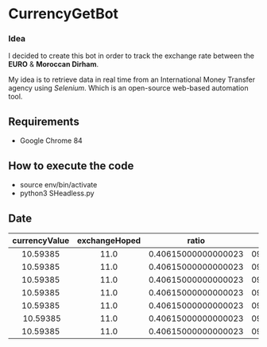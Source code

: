 # CurrencyGetBot

### Idea
I decided to create this bot in order to track the exchange rate between the **EURO** & **Moroccan Dirham**. 

My idea is to retrieve data in real time from an International Money Transfer agency using _Selenium_. Which is an open-source web-based automation tool. 

## Requirements
- Google Chrome 84
## How to execute the code
- source env/bin/activate
- python3 SHeadless.py

## Date
| currencyValue | exchangeHoped | ratio | date | time |
| :---:   | :-: | :-: | :-: | :-: |
| 10.59385|11.0|0.40615000000000023|09/04/2021|21:42:43 |
| 10.59385|11.0|0.40615000000000023|09/04/2021|21:42:49 |
| 10.59385|11.0|0.40615000000000023|09/04/2021|21:42:55 |
| 10.59385|11.0|0.40615000000000023|09/04/2021|21:43:01 |
| 10.59385|11.0|0.40615000000000023|09/04/2021|21:43:07 |
| 10.59385|11.0|0.40615000000000023|09/04/2021|21:43:14 |
| 10.59385|11.0|0.40615000000000023|09/04/2021|21:43:20 |


 